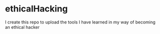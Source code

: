 # ethicalHacking
I create this repo to upload the tools I have learned in my way of becoming an ethical hacker
